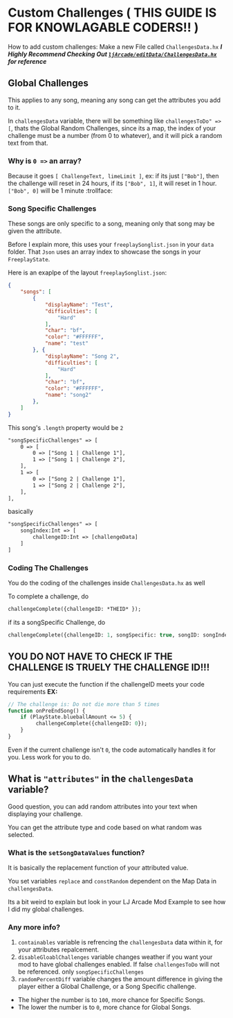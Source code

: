 # Custom Challenges ( THIS GUIDE IS FOR KNOWLAGABLE CODERS!! )
How to add custom challenges:
Make a new File called `ChallengesData.hx` ***I Highly Recommend Checking Out [`ljArcade/editData/ChallengesData.hx`](https://github.com/ItsLJcool/LJ-Arcade-Mod/blob/staging/ljArcade/editData/ChallengesData.hx) for reference***

## Global Challenges
This applies to any song, meaning any song can get the attributes you add to it.

In `challengesData` variable, there will be something like `challengesToDo" => [`, thats the Global Random Challenges, since its a map, the index of your challenge must be a number (from 0 to whatever), and it will pick a random text from that.

### Why is `0 =>` an array?
Because it goes `[ ChallengeText, limeLimit ]`, ex: if its just `["Bob"]`, then the challenge will reset in 24 hours, if its `["Bob", 1]`, it will reset in 1 hour. `["Bob", 0]` will be 1 minute :trollface:

### Song Specific Challenges
These songs are only specific to a song, meaning only that song may be given the attribute.

Before I explain more, this uses your `freeplaySonglist.json` in your `data` folder. That `Json` uses an array index to showcase the songs in your `FreeplayState`.

Here is an exaplpe of the layout
`freeplaySonglist.json`:
```json
{
    "songs": [
        {
			"displayName": "Test",
			"difficulties": [
				"Hard"
			],
			"char": "bf",
			"color": "#FFFFFF",
			"name": "test"
		}, {
			"displayName": "Song 2",
			"difficulties": [
				"Hard"
			],
			"char": "bf",
			"color": "#FFFFFF",
			"name": "song2"
		},
    ]
}
```
This song's `.length` property would be `2`
```txt
"songSpecificChallenges" => [
    0 => [
        0 => ["Song 1 | Challenge 1"],
        1 => ["Song 1 | Challenge 2"],
    ],
    1 => [
        0 => ["Song 2 | Challenge 1"],
        1 => ["Song 2 | Challenge 2"],
    ],
],
```
basically
```txt
"songSpecificChallenges" => [
    songIndex:Int => [
        challengeID:Int => [challengeData]
    ]
]
```
### Coding The Challenges
You do the coding of the challenges inside `ChallengesData.hx` as well

To complete a challenge, do
```hx
challengeComplete({challengeID: *THEID* });
```
if its a songSpecific Challenge, do
```hx
challengeComplete({challengeID: 1, songSpecific: true, songID: songIndex});
```
## YOU DO NOT HAVE TO CHECK IF THE CHALLENGE IS TRUELY THE CHALLENGE ID!!!
You can just execute the function if the challengeID meets your code requirements
**EX:**
```hx
// The challenge is: Do not die more than 5 times
function onPreEndSong() {
    if (PlayState.blueballAmount <= 5) {
         challengeComplete({challengeID: 0});
    }
}

```
Even if the current challenge isn't `0`, the code automatically handles it for you. Less work for you to do.

## What is `"attributes"` in the `challengesData` variable?
Good question, you can add random attributes into your text when displaying your challenge.

You can get the attribute type and code based on what random was selected.

### What is the `setSongDataValues` function?
It is basically the replacement function of your attributed value.

You set variables `replace` and `constRandom` dependent on the Map Data in `challengesData`.

Its a bit weird to explain but look in your LJ Arcade Mod Example to see how I did my global challenges.

### Any more info?
1. `containables` variable is refrencing the `challengesData` data within it, for your attributes repalcement.
2. `disableGloablChallenges` variable changes weather if you want your mod to have global challenges enabled. If false `challengesToDo` will not be referenced. only `songSpecificChallenges`
3. `randomPercentDiff` variable changes the amount difference in giving the player either a Global Challenge, or a Song Specific challenge.
- The higher the number is to `100`, more chance for Specific Songs.
- The lower the number is to `0`, more chance for Global Songs.
